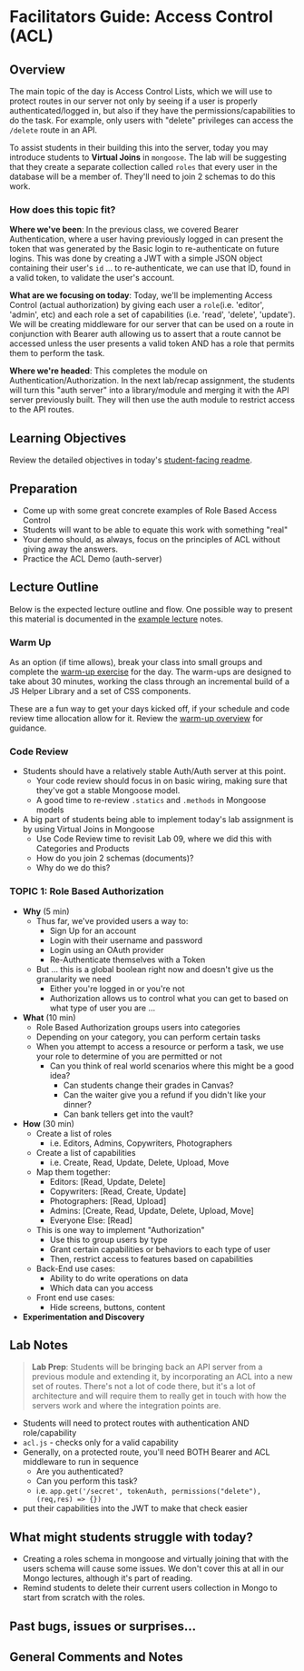# Facilitators Guide: Access Control (ACL)

## Overview

The main topic of the day is Access Control Lists, which we will use to protect routes in our server not only by seeing if a user is properly authenticated/logged in, but also if they have the permissions/capabilities to do the task.  For example, only users with "delete" privileges can access the `/delete` route in an API.

To assist students in their building this into the server, today you may introduce students to **Virtual Joins** in `mongoose`. The lab will be suggesting that they create a separate collection called `roles` that every user in the database will be a member of. They'll need to join 2 schemas to do this work.

### How does this topic fit?

**Where we've been**:
In the previous class, we covered Bearer Authentication, where a user having previously logged in can present the token that was generated by the Basic login to re-authenticate on future logins. This was done by creating a JWT with a simple JSON object containing their user's `id` ... to re-authenticate, we can use that ID, found in a valid token, to validate the user's account.

**What are we focusing on today**:
Today, we'll be implementing Access Control (actual authorization) by giving each user a `role`(i.e. 'editor', 'admin', etc) and each role a set of capabilities (i.e. 'read', 'delete', 'update'). We will be creating middleware for our server that can be used on a route in conjunction with Bearer auth allowing us to assert that a route cannot be accessed unless the user presents a valid token AND has a role that permits them to perform the task.

**Where we're headed**:
This completes the module on Authentication/Authorization. In the next lab/recap assignment, the students will turn this "auth server" into a library/module and merging it with the API server previously built. They will then use the auth module to restrict access to the API routes.

## Learning Objectives

Review the detailed objectives in today's [student-facing readme](../README.md).

## Preparation

- Come up with some great concrete examples of Role Based Access Control
- Students will want to be able to equate this work with something "real"
- Your demo should, as always, focus on the principles of ACL without giving away the answers.
- Practice the ACL Demo (auth-server)

## Lecture Outline

Below is the expected lecture outline and flow. One possible way to present this material is documented in the [example lecture](./LECTURE-EXAMPLE.md) notes.

### Warm Up

As an option (if time allows), break your class into small groups and complete the [warm-up exercise](../warm-up/README.md) for the day. The warm-ups are designed to take about 30 minutes, working the class through an incremental build of a JS Helper Library and a set of CSS components.

These are a fun way to get your days kicked off, if your schedule and code review time allocation allow for it. Review the [warm-up overview](../../warm-ups/README.md) for guidance.

### Code Review

- Students should have a relatively stable Auth/Auth server at this point.
  - Your code review should focus in on basic wiring, making sure that they've got a stable Mongoose model.
  - A good time to re-review `.statics` and `.methods` in Mongoose models
- A big part of students being able to implement today's lab assignment is by using Virtual Joins in Mongoose
  - Use Code Review time to revisit Lab 09, where we did this with Categories and Products
  - How do you join 2 schemas (documents)?
  - Why do we do this?

### TOPIC 1: Role Based Authorization

- **Why** (5 min)
  - Thus far, we've provided users a way to:
    - Sign Up for an account
    - Login with their username and password
    - Login using an OAuth provider
    - Re-Authenticate themselves with a Token
  - But ... this is a global boolean right now and doesn't give us the granularity we need
    - Either you're logged in or you're not
    - Authorization allows us to control what you can get to based on what type of user you are ...
- **What** (10 min)
  - Role Based Authorization groups users into categories
  - Depending on your category, you can perform certain tasks
  - When you attempt to access a resource or perform a task, we use your role to determine of you are permitted or not
    - Can you think of real world scenarios where this might be a good idea?
      - Can students change their grades in Canvas?
      - Can the waiter give you a refund if you didn't like your dinner?
      - Can bank tellers get into the vault?
- **How** (30 min)
  - Create a list of roles
    - i.e. Editors, Admins, Copywriters, Photographers
  - Create a list of capabilities
    - i.e. Create, Read, Update, Delete, Upload, Move
  - Map them together:
    - Editors: [Read, Update, Delete]
    - Copywriters: [Read, Create, Update]
    - Photographers: [Read, Upload]
    - Admins: [Create, Read, Update, Delete, Upload, Move]
    - Everyone Else: [Read]
  - This is one way to implement "Authorization"
    - Use this to group users by type
    - Grant certain capabilities or behaviors to each type of user
    - Then, restrict access to features based on capabilities
  - Back-End use cases:
    - Ability to do write operations on data
    - Which data can you access
  - Front end use cases:
    - Hide screens, buttons, content
- **Experimentation and Discovery**

## Lab Notes

> **Lab Prep**: Students will be bringing back an API server from a previous module and extending it, by incorporating an ACL into a new set of routes. There's not a lot of code there, but it's a lot of architecture and will require them to really get in touch with how the servers work and where the integration points are.

- Students will need to protect routes with authentication AND role/capability
- `acl.js` - checks only for a valid capability
- Generally, on a protected route, you'll need BOTH Bearer and ACL middleware to run in sequence
  - Are you authenticated?
  - Can you perform this task?
  - i.e. `app.get('/secret', tokenAuth, permissions("delete"), (req,res) => {})`
- put their capabilities into the JWT to make that check easier

## What might students struggle with today?

- Creating a roles schema in mongoose and virtually joining that with the users schema will cause some issues. We don't cover this at all in our Mongo lectures, although it's part of reading.
- Remind students to delete their current users collection in Mongo to start from scratch with the roles.

## Past bugs, issues or surprises...

## General Comments and Notes
